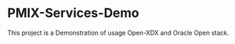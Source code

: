 PMIX-Services-Demo
==========================

This project is a Demonstration of usage Open-XDX and Oracle Open stack.
